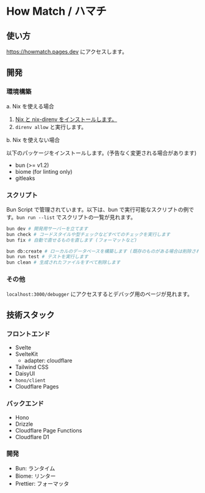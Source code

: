 # How Match / ハマチ

## 使い方

<https://howmatch.pages.dev> にアクセスします。

## 開発

### 環境構築

a. Nix を使える場合

1. [Nix と nix-direnv をインストールします。](./docs/install-nix.md)
1. `direnv allow` と実行します。

b. Nix を使えない場合

以下のパッケージをインストールします。(予告なく変更される場合があります)

- bun (>= v1.2)
- biome (for linting only)
- gitleaks

### スクリプト

Bun Script で管理されています。以下は、bun で実行可能なスクリプトの例です。`bun run --list` でスクリプトの一覧が見れます。

```sh
bun dev # 開発用サーバーを立てます
bun check # コードスタイルや型チェックなどすべてのチェックを実行します
bun fix # 自動で直せるものを直します (フォーマットなど)

bun db:create # ローカルのデータベースを構築します (既存のものがある場合は削除されます)
bun run test # テストを実行します
bun clean # 生成されたファイルをすべて削除します
```

### その他

`localhost:3000/debugger` にアクセスするとデバッグ用のページが見れます。

## 技術スタック

### フロントエンド

- Svelte
- SvelteKit
  - adapter: cloudflare
- Tailwind CSS
- DaisyUI
- `hono/client`
- Cloudflare Pages

### バックエンド

- Hono
- Drizzle
- Cloudflare Page Functions
- Cloudflare D1

### 開発

- Bun: ランタイム
- Biome: リンター
- Prettier: フォーマッタ
